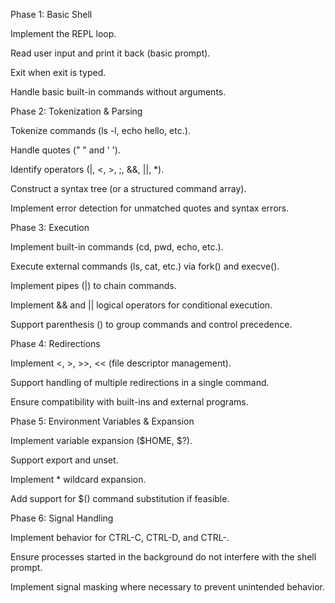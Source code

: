 Phase 1: Basic Shell

Implement the REPL loop.

Read user input and print it back (basic prompt).

Exit when exit is typed.

Handle basic built-in commands without arguments.

Phase 2: Tokenization & Parsing

Tokenize commands (ls -l, echo hello, etc.).

Handle quotes (" " and ' ').

Identify operators (|, <, >, ;, &&, ||, *).

Construct a syntax tree (or a structured command array).

Implement error detection for unmatched quotes and syntax errors.

Phase 3: Execution

Implement built-in commands (cd, pwd, echo, etc.).

Execute external commands (ls, cat, etc.) via fork() and execve().

Implement pipes (|) to chain commands.

Implement && and || logical operators for conditional execution.

Support parenthesis () to group commands and control precedence.

Phase 4: Redirections

Implement <, >, >>, << (file descriptor management).

Support handling of multiple redirections in a single command.

Ensure compatibility with built-ins and external programs.

Phase 5: Environment Variables & Expansion

Implement variable expansion ($HOME, $?).

Support export and unset.

Implement * wildcard expansion.

Add support for $() command substitution if feasible.

Phase 6: Signal Handling

Implement behavior for CTRL-C, CTRL-D, and CTRL-\.

Ensure processes started in the background do not interfere with the shell prompt.

Implement signal masking where necessary to prevent unintended behavior.
